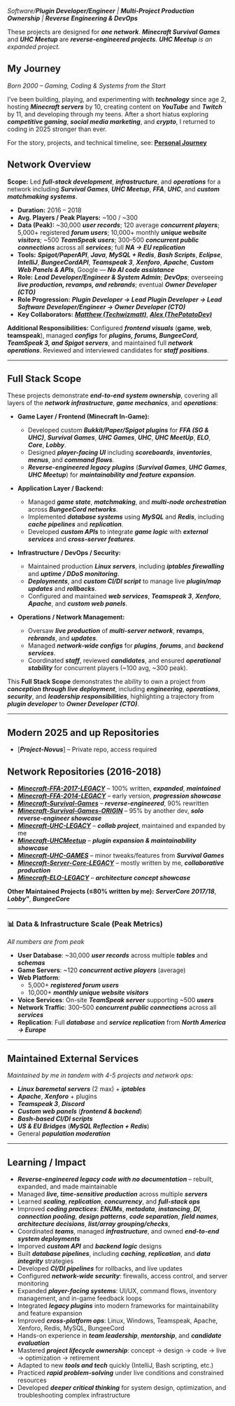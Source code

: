 *Software/**_Plugin Developer/Engineer_** | **_Multi-Project Production Ownership_** | **_Reverse Engineering & DevOps_***

These projects are designed for **_one network_**. **_Minecraft Survival Games_** and **_UHC Meetup_** are **_reverse-engineered projects_**. **_UHC Meetup_** *_is an expanded project._* 

## My Journey

*_Born 2000 – Gaming, Coding & Systems from the Start_*

I’ve been building, playing, and experimenting with **_technology_** since age 2, hosting **_Minecraft servers_** by 10, creating content on **_YouTube_** and **_Twitch_** by 11, and developing through my teens. After a short hiatus exploring **_competitive gaming_**, **_social media marketing_**, and **_crypto_**, I returned to coding in 2025 stronger than ever.

For the story, projects, and technical timeline, see: [**Personal Journey**](https://github.com/tjXJNOOBIE/Personal-Journey)

## Network Overview

**Scope:** Led **_full-stack development_**, **_infrastructure_**, and **_operations_** for a network including **_Survival Games_**, **_UHC Meetup_**, **_FFA_**, **_UHC_**, and **_custom matchmaking systems_**.  

- **Duration:** 2016 – 2018  
- **Avg. Players / Peak Players:** ~100 / ~300  
- **Data (Peak):** ~30,000 **_user records_**; 120 average **_concurrent players_**; 5,000+ registered **_forum users_**; 10,000+ monthly **_unique website visitors_**; ~500 **_TeamSpeak users_**; 300–500 **_concurrent public connections_** across all **_services_**; full **_NA → EU replication_**  
- **Tools:** **_Spigot/PaperAPI_**, **_Java_**, **_MySQL + Redis_**, **_Bash Scripts_**, **_Eclipse_**, **_IntelliJ_**, **_BungeeCordAPI_**, **_Teamspeak 3_**, **_Xenforo_**, **_Apache_**, **_Custom Web Panels & APIs_**, Google — **_No AI code assistance_**  
- **Role:** **_Lead Developer/Engineer & System Admin_**; **_DevOps_**; overseeing **_live production, revamps, and rebrands_**; eventual **_Owner Developer (CTO)_**  
- **Role Progression:** **_Plugin Developer → Lead Plugin Developer → Lead Software Developer/Engineer → Owner Developer (CTO)_**  
- **Key Collaborators:** [**_Matthew (Techwizmatt)_**](https://github.com/Techwizmatt), [**_Alex (ThePotatoDev)_**](https://github.com/ThePotatoDev)  

**Additional Responsibilities:** Configured **_frontend visuals_** (**game**, **web**, **teamspeak**), managed **_configs_** for **_plugins, forums, BungeeCord, TeamSpeak 3, and Spigot servers_**, and maintained full **_network operations_**. Reviewed and interviewed candidates for **_staff positions_**.  

---

## Full Stack Scope

These projects demonstrate **_end-to-end system ownership_**, covering all layers of the **_network infrastructure_**, **_game mechanics_**, and **_operations_**:

- **Game Layer / Frontend (Minecraft In-Game):**  
  - Developed custom **_Bukkit/Paper/Spigot plugins_** for **_FFA (SG & UHC)_**, **_Survival Games_**, **_UHC Games_**, **_UHC_**, **_UHC MeetUp_**, **_ELO_**, **_Core_**, **_Lobby_**.  
  - Designed **_player-facing UI_** including **_scoreboards_**, **_inventories_**, **_menus_**, and **_command flows_**.  
  - **_Reverse-engineered legacy plugins_** (**_Survival Games_**, **_UHC Games_**, **_UHC Meetup_**) for **_maintainability and feature expansion_**.  

- **Application Layer / Backend:**  
  - Managed **_game state_**, **_matchmaking_**, and **_multi-node orchestration_** across **_BungeeCord networks_**.  
  - Implemented **_database systems_** using **_MySQL_** and **_Redis_**, including **_cache pipelines_** and **_replication_**.  
  - Developed **_custom APIs_** to integrate **_game logic_** with **_external services_** and **_cross-server features_**.  

- **Infrastructure / DevOps / Security:**  
  - Maintained production **_Linux servers_**, including **_iptables firewalling_** and **_uptime / DDoS monitoring_**.  
  - **_Deployments_**, and **_custom CI/DI script_** to manage live **_plugin/map updates_** and **_rollbacks_**.  
  - Configured and maintained **_web services_**, **_Teamspeak 3_**, **_Xenforo_**, **_Apache_**, and **_custom web panels_**.  

- **Operations / Network Management:**  
  - Oversaw **_live production_** of **_multi-server network_**, **revamps**, **_rebrands_**, and **_updates_**.  
  - Managed **_network-wide configs_** for **_plugins_**, **_forums_**, and **_backend services_**.  
  - Coordinated **_staff_**, reviewed **_candidates_**, and ensured **_operational stability_** for concurrent players (~100 avg, ~300 peak).  

This **Full Stack Scope** demonstrates the ability to own a project from **_conception through live deployment_**, including **_engineering_**, **_operations_**, **_security_**, and **_leadership responsibilities_**, highlighting a trajectory from **_plugin developer_** to **_Owner Developer (CTO)_**.  

---


## Modern 2025 and up Repositories

- [**_Project-Novus_**] – Private repo, access required

## Network Repositories (2016-2018)

- [**_Minecraft-FFA-2017-LEGACY_**](https://github.com/tjXJNOOBIE/Minecraft-FFA-LEGACY) – 100% written, **_expanded_**, **_maintained_**  
- [**_Minecraft-FFA-2014-LEGACY_**](https://github.com/tjXJNOOBIE/Minecraft-FFA-2014-LEGACY) – early version, **_progression showcase_**  
- [**_Minecraft-Survival-Games_**](https://github.com/tjXJNOOBIE/Minecraft-Survival-Games) – **_reverse-engineered_**, 90% rewritten  
- [**_Minecraft-Survival-Games-ORIGIN_**](https://github.com/tjXJNOOBIE/Survival-Games-ORIGIN) – 95% by another dev, **_solo reverse-engineer showcase_**  
- [**_Minecraft-UHC-LEGACY_**](https://github.com/tjXJNOOBIE/Minecraft-UHC-LEGACY) – **_collab project_**, maintained and expanded by me  
- [**_Minecraft-UHCMeetup_**](https://github.com/tjXJNOOBIE/Minecraft-UHCMeetup) – **_plugin expansion & maintainability showcase_**  
- [**_Minecraft-UHC-GAMES_**](https://github.com/tjXJNOOBIE/UHC-GAMES-LEGACY) – minor tweaks/features from **_Survival Games_**  
- [**_Minecraft-Server-Core-LEGACY_**](https://github.com/tjXJNOOBIE/Server-Core-LEGACY) – mostly written by me, **_collaborative production_**  
- [**_Minecraft-ELO-LEGACY_**](https://github.com/tjXJNOOBIE/Minecraft-ELO-LEGACY) – **_architecture concept showcase_**  

**Other Maintained Projects (≤80% written by me):** **_ServerCore 2017/18_**, **_Lobby"_**, **_BungeeCore_**  

---

### 📊 Data & Infrastructure Scale (Peak Metrics)

*_All numbers are from peak_*

- **User Database**: ~30,000 **_user records_** across multiple **_tables_** and **_schemas_**  
- **Game Servers**: ~120 **_concurrent active players_** (average)  
- **Web Platform**:  
  - 5,000+ **_registered forum users_**  
  - 10,000+ **_monthly unique website visitors_**  
- **Voice Services**: On-site **_TeamSpeak server_** supporting ~500 **_users_**  
- **Network Traffic**: 300–500 **_concurrent public connections_** across all **_services_**  
- **Replication**: Full **_database_** and **_service replication_** from **_North America → Europe_**  

---

## Maintained External Services

*Maintained by me in tandem with 4-5 projects and network ops:*  

- **_Linux baremetal servers_** (2 max) + **_iptables_**  
- **_Apache_**, **_Xenforo_** + plugins  
- **_Teamspeak 3_**, **_Discord_**  
- **_Custom web panels_** (**_frontend & backend_**)  
- **_Bash-based CI/DI scripts_**  
- **_US & EU Bridges_** (**_MySQL Reflection + Redis_**)  
- General **_population moderation_**  

---

## Learning / Impact

- **_Reverse-engineered legacy code with no documentation_** – rebuilt, expanded, and made maintainable  
- Managed **_live, time-sensitive production_** across multiple **_servers_**  
- Learned **_scaling_**, **_replication_**, **_concurrency_**, and **_full-stack ops_**  
- Improved **_coding practices_**: **_ENUMs_**, **_metadata_**, **_instancing_**, **_DI_**, **_connection pooling_**, **_design patterns_**, **_code separation_**, **_field names_**, **_architecture decisions_**, **_list/array grouping/checks_**,  
- Coordinated **_teams_**, managed **_infrastructure_**, and owned **_end-to-end system deployments_**  
- Imporved **_custom API_** and **_backend logic_** designs  
- Built **_database pipelines_**, including **_caching_**, **_replication_**, and **_data integrity_** strategies  
- Developed **_CI/DI pipelines_** for rollbacks, and live updates  
- Configured **_network-wide security_**: firewalls, access control, and server monitoring  
- Expanded **_player-facing systems_**: UI/UX, command flows, inventory management, and in-game feedback loops  
- Integrated **_legacy plugins_** into modern frameworks for maintainability and feature expansion  
- Improved **_cross-platform ops_**: Linux, Windows, Teamspeak, Apache, Xenforo, Redis, MySQL, BungeeCord  
- Hands-on experience in **_team leadership_**, **_mentorship_**, and **_candidate evaluation_**  
- Mastered **_project lifecycle ownership_**: concept → design → code → live → optimization → retirement  
- Adapted to new **_tools and tech_** quickly (IntelliJ, Bash scripting, etc.)  
- Practiced **_rapid problem-solving_** under live conditions and constrained resources  
- Developed **_deeper critical thinking_** for system design, optimization, and troubleshooting complex infrastructure
